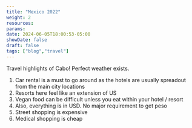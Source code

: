 ```yaml
---
title: "Mexico 2022"
weight: 2
resources:
params:
date: 2024-06-05T18:00:53-05:00
showDate: false
draft: false
tags: ["blog","travel"]
---
```

Travel highlights of Cabo!
Perfect weather exists. 
1. Car rental is a must to go around as the hotels are usually spreadout from the main city locations
2. Resorts here feel like an extension of US
3. Vegan food can be difficult unless you eat within your hotel / resort
4. Also, everything is in USD. No major requirement to get peso
5. Street shopping is expensive
6. Medical shopping is cheap
   

